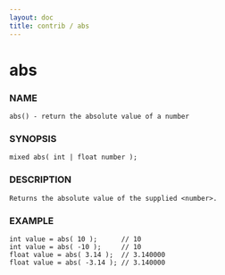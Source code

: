 ```yaml
---
layout: doc
title: contrib / abs
---
```

# abs

### NAME

    abs() - return the absolute value of a number

### SYNOPSIS

    mixed abs( int | float number );

### DESCRIPTION

    Returns the absolute value of the supplied <number>.

### EXAMPLE

    int value = abs( 10 );      // 10
    int value = abs( -10 );     // 10
    float value = abs( 3.14 );  // 3.140000
    float value = abs( -3.14 ); // 3.140000
